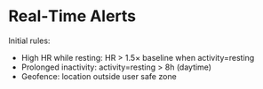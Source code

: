 # Real‑Time Alerts

Initial rules:
- High HR while resting: HR > 1.5× baseline when activity=resting
- Prolonged inactivity: activity=resting > 8h (daytime)
- Geofence: location outside user safe zone
